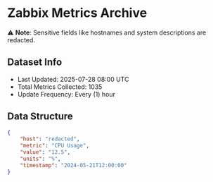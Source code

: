 # Zabbix Metrics Archive

⚠️ **Note**: Sensitive fields like hostnames and system descriptions are redacted.

## Dataset Info
- Last Updated: 2025-07-28 08:00 UTC
- Total Metrics Collected: 1035
- Update Frequency: Every (1) hour

## Data Structure
```json
{
    "host": "redacted",
    "metric": "CPU Usage",
    "value": "12.5",
    "units": "%",
    "timestamp": "2024-05-21T12:00:00"
}
```

